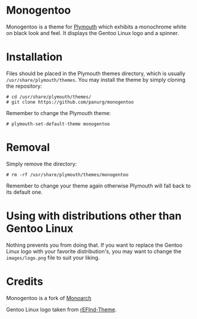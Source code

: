 # Monogentoo
Monogentoo is a theme for
[Plymouth](https://www.freedesktop.org/wiki/Software/Plymouth/) which exhibits
a monochrome white on black look and feel. It displays the Gentoo Linux logo and
a spinner.

# Installation
Files should be placed in the Plymouth themes directory,
which is usually `/usr/share/plymouth/themes`. You may install the theme by
simply cloning the repository:

    # cd /usr/share/plymouth/themes/
    # git clone https://github.com/panurg/monogentoo

Remember to change the Plymouth theme:

    # plymouth-set-default-theme monogentoo

# Removal
Simply remove the directory:

    # rm -rf /usr/share/plymouth/themes/monogentoo

Remember to change your theme again otherwise Plymouth will fall back to its
default one.

# Using with distributions other than Gentoo Linux
Nothing prevents you from doing that. If you want to replace the Gentoo Linux
logo with your favorite distribution's, you may want to change the
`images/logo.png` file to suit your liking.

# Credits
Monogentoo is a fork of [Monoarch](https://github.com/farsil/monoarch)

Gentoo Linux logo taken from
[rEFInd-Theme](https://github.com/initramfs/rEFInd-Theme).
